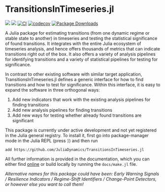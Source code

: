 # TransitionsInTimeseries.jl

[![](https://img.shields.io/badge/docs-dev-lightblue.svg)](https://JuliaDynamics.github.io/TransitionsInTimeseries.jl/dev)
[![](https://img.shields.io/badge/docs-stable-blue.svg)](https://JuliaDynamics.github.io/TransitionsInTimeseries.jl/stable)
[![CI](https://github.com/JuliaDynamics/TransitionsInTimeseries.jl/workflows/CI/badge.svg)](https://github.com/JuliaDynamics/TransitionsInTimeseries.jl/actions?query=workflow%3ACI)
[![codecov](https://codecov.io/gh/JuliaDynamics/TransitionsInTimeseries.jl/branch/main/graph/badge.svg)](https://codecov.io/gh/JuliaDynamics/TransitionsInTimeseries.jl)
[![Package Downloads](https://shields.io/endpoint?url=https://pkgs.genieframework.com/api/v1/badge/TransitionsInTimeseries)](https://pkgs.genieframework.com?packages=TransitionsInTimeseries)

A Julia package for estimating transitions (from one dynamic regime or stable state to another) in timeseries and testing the statistical significance of found transitions. It integrates with the entire Julia ecosystem of timeseries analysis, and hence offers thousands of metrics that can indicate transitions right out of the box. It also offers a variety of analysis pipelines for identifying transitions and a variety of statistical pipelines for testing for significance.

In contrast to other existing software with similar target application, TransitionsInTimeseries.jl defines a generic interface for how to find transitions and how to test for significance. Within this interface, it is easy to expand the software in three orthogonal ways:

1. Add new indicators that work with the existing analysis pipelines for finding transitions
2. Add new analysis pipelines for finding transitions
3. Add new ways for testing whether already found transitions are significant

This package is currently under active development and not yet registered in the Julia general registry. To install it, first go into package-manager mode in the Julia REPL (press `]`) and then run
```
add https://github.com/JuliaDynamics/TransitionsInTimeseries.jl
```

All further information is provided in the documentation, which you can either find [online](https://juliadynamics.github.io/TransitionsInTimeseries.jl/dev/) or build locally by running the `docs/make.jl` file.

_Alternative names for this package could have been: Early Warning Signals / Resilience Indicators / Regime-Shift Identifiers / Change-Point Detectors, or however else you want to call them!_
